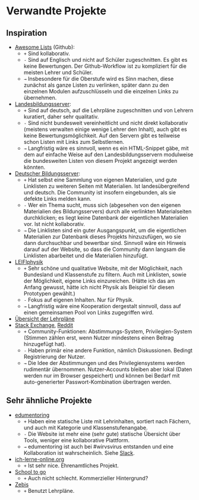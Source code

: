 # Verwandte Projekte

## Inspiration

- [Awesome Lists](https://github.com/topics/awesome-list) (Github):
  - `+` Sind kollaborativ.
  - `-` Sind auf Englisch und nicht auf Schüler zugeschnitten. Es gibt es keine Bewertungen. Der Github-Workflow ist zu kompliziert für die meisten Lehrer und Schüler.
  - `→` Insbesondere für die Oberstufe wird es Sinn machen, diese zunächst als ganze Listen zu verlinken, später dann zu den einzelnen Modulen aufzuschlüsseln und die einzelnen Links zu übernehmen.
- [Landesbildungsserver](https://www.bildungsserver.de/Die-Landesbildungsserver-450-de.html):
  - `+` Sind auf deutsch, auf die Lehrpläne zugeschnitten und von Lehrern kuratiert, daher sehr qualitativ.
  - `-` Sind nicht bundesweit vereinheitlicht und nicht direkt kollaborativ (meistens verwalten einige wenige Lehrer den Inhalt), auch gibt es keine Bewertungsmöglichkeit. Auf den Servern gibt es teilweise schon Listen mit Links zum Selbstlernen.
  - `→` Langfristig wäre es sinnvoll, wenn es ein HTML-Snippet gäbe, mit dem auf einfache Weise auf den Landesbildungsservern modulweise die bundesweiten Listen von diesem Projekt angezeigt werden könnten.
- [Deutscher Bildungsserver](https://www.bildungsserver.de/Sekundarbereich-Unterrichtsmaterial-702-de.html):
  - `+` Hat selbst eine Sammlung von eigenen Materialien, und gute Linklisten zu weiteren Seiten mit Materialien. Ist landesübergreifend und deutsch. Die Community ist insofern eingebunden, als sie defekte Links melden kann.
  - `-` Wer ein Thema sucht, muss sich (abgesehen von den eigenen Materialien des Bildungsservers) durch alle verlinkten Materialseiten durchklicken; es liegt keine Datenbank der eigentlichen Materialien vor. Ist nicht kollaborativ.
  - `→` Die Linklisten sind ein guter Ausgangspunkt, um die eigentlichen Materialien zur Datenbank dieses Projekts hinzuzufügen, wo sie dann durchsuchbar und bewertbar sind. Sinnvoll wäre ein Hinweis darauf auf der Website, so dass die Community dann langsam die Linklisten abarbeitet und die Materialien hinzufügt.
- [LEIFIphysik](https://www.leifiphysik.de/)
  - `+` Sehr schöne und qualitative Website, mit der Möglichkeit, nach Bundesland und Klassenstufe zu filtern. Auch mit Linklisten, sowie der Möglichkeit, eigene Links einzureichen. (Hätte ich das am Anfang gewusst, hätte ich nicht Physik als Beispiel für diesen Prototypen gewählt.)
  - `-` Fokus auf eigenen Inhalten. Nur für Physik.
  - `→` Langfristig wäre eine Kooperation dergestalt sinnvoll, dass auf einen gemeinsamen Pool von Links zugegriffen wird.
- [Übersicht der Lehrpläne](https://www.bildungsserver.de/Lehrplaene-400-de.html)
- [Stack Exchange](https://stackexchange.com), [Reddit](https://www.reddit.com/r/teachingresources/)
  - `+` Community-Funktionen: Abstimmungs-System, Privilegien-System (Stimmen zählen erst, wenn Nutzer mindestens einen Beitrag hinzugefügt hat).
  - `-` Haben primär eine andere Funktion, nämlich Diskussionen. Bedingt Registrierung der Nutzer.
  - `→` Die Idee der Abstimmungen und des Privilegiensystems werden rudimentär übernommen. Nutzer-Accounts bleiben aber lokal (Daten werden nur im Browser gespeichert) und können bei Bedarf mit auto-generierter Passwort-Kombination übertragen werden.

## Sehr ähnliche Projekte

- [edumentoring](https://edumentoring.de/lehrinhalte/)
  - `+` Haben eine statische Liste mit Lehrinhalten, sortiert nach Fächern, und auch mit Kategorie und Klassenstufenangabe.
  - `-` Die Website ist mehr eine (sehr gute) statische Übersicht über Tools, weniger eine kollaborative Plattform.
  - `→` edumentoring ist auch bei #wirvsvirus entstanden und eine Kollaboration ist wahrscheinlich. Siehe [Slack](https://wirvsvirus.slack.com/archives/C010GLNAQ2C/p1586863455292100).
- [ich-lerne-online.org](https://ich-lerne-online.org/)
  - `+` Ist sehr nice. Ehrenamtliches Projekt.
- [School to go](https://schooltogo.de/)
  - `+` Auch nicht schlecht. Kommerzieller Hintergrund?
- [Zebis](https://www.zebis.ch/lp21/filter)
  - `+` Benutzt Lehrpläne.
